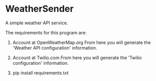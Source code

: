 # WeatherSender
A simple weather API service.

The requirements for this program are:
1. Account at OpenWeatherMap.org
From here you will generate the 'Weather API configuration' information.

2. Account at Twilio.com
From here you will generate the 'Twilio configuration' information.

3. pip install requirements.txt